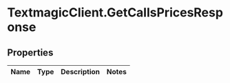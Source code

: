 # TextmagicClient.GetCallsPricesResponse

## Properties
Name | Type | Description | Notes
------------ | ------------- | ------------- | -------------


